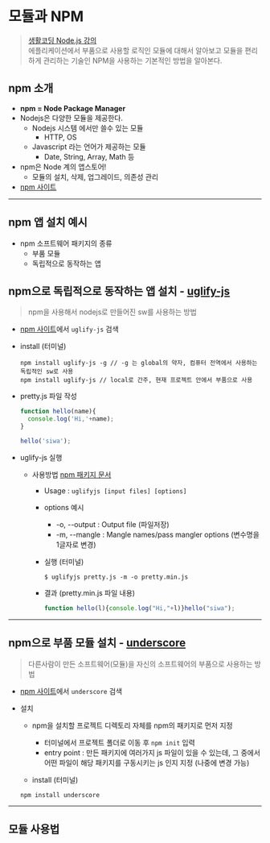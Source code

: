 # 모듈과 NPM
> [생활코딩 Node.js 강의](https://opentutorials.org/course/2136/11854)   
> 에플리케이션에서 부품으로 사용할 로직인 모듈에 대해서 알아보고 모듈을 편리하게 관리하는 기술인 NPM을 사용하는 기본적인 방법을 알아본다.


## npm 소개
- **npm = Node Package Manager**
- Nodejs은 다양한 모듈을 제공한다.
  - Nodejs 시스템 에서만 쓸수 있는 모듈
    - HTTP, OS
  - Javascript 라는 언어가 제공하는 모듈    
    - Date, String, Array, Math 등
- npm은 Node 계의 앱스토어!
  - 모듈의 설치, 삭제, 업그레이드, 의존성 관리
- [npm 사이트](https://www.npmjs.com/)


***

## npm 앱 설치 예시

- npm 소프트웨어 패키지의 종류
  - 부품 모듈
  - 독립적으로 동작하는 앱


## npm으로 **독립적으로** 동작하는 앱 설치 - [uglify-js](https://www.npmjs.com/package/uglify-js)
> npm을 사용해서 nodejs로 만들어진 sw를 사용하는 방법

  - [npm 사이트](https://www.npmjs.com/)에서 `uglify-js` 검색
  - install (터미널)

    ```
    npm install uglify-js -g // -g 는 global의 약자, 컴퓨터 전역에서 사용하는 독립적인 sw로 사용
    npm install uglify-js // local로 간주, 현재 프로젝트 안에서 부품으로 사용
    ```
  - pretty.js 파일 작성

    ```javascript
    function hello(name){
      console.log('Hi,'+name);
    }

    hello('siwa');
    ```
  - uglify-js 실행
    - 사용방법 [npm 패키지 문서](https://www.npmjs.com/package/uglify-js)  
      - Usage : `uglifyjs [input files] [options]`
      - options 예시
        - -o, --output : Output file (파일저장)
        - -m, --mangle : Mangle names/pass mangler options (변수명을 1글자로 변경)
      - 실행 (터미널)

        ```
        $ uglifyjs pretty.js -m -o pretty.min.js

        ```
      - 결과 (pretty.min.js 파일 내용)

        ```javascript
        function hello(l){console.log("Hi,"+l)}hello("siwa");

        ```

***

## npm으로 부품 모듈 설치 - [underscore](https://www.npmjs.com/package/underscore)
> 다른사람이 만든 소프트웨어(모듈)을 자신의 소프트웨어의 부품으로 사용하는 방법

- [npm 사이트](https://www.npmjs.com/)에서 `underscore` 검색
- 설치
  - npm을 설치할 프로젝트 디렉토리 자체를 npm의 패키지로 먼저 지정
    - 터미널에서 프로젝트 폴더로 이동 후 `npm init` 입력
    - entry point : 만든 패키지에 여러가지 js 파일이 있을 수 있는데, 그 중에서 어떤 파일이 해당 패키지를 구동시키는 js 인지 지정 (나중에 변경 가능)




  - install (터미널)

  ```
  npm install underscore  

  ```

***

## 모듈 사용법
